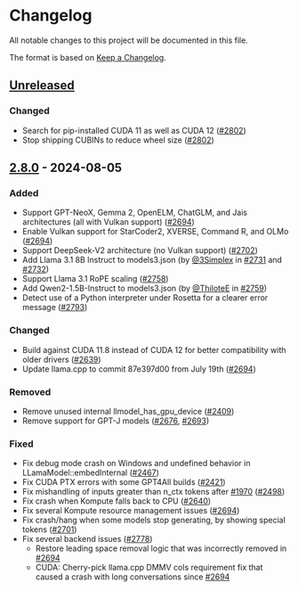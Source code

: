 # Changelog

All notable changes to this project will be documented in this file.

The format is based on [Keep a Changelog](https://keepachangelog.com/en/1.1.0/).

## [Unreleased]

### Changed
- Search for pip-installed CUDA 11 as well as CUDA 12 ([#2802](https://github.com/nomic-ai/gpt4all/pull/2802))
- Stop shipping CUBINs to reduce wheel size ([#2802](https://github.com/nomic-ai/gpt4all/pull/2802))

## [2.8.0] - 2024-08-05

### Added
- Support GPT-NeoX, Gemma 2, OpenELM, ChatGLM, and Jais architectures (all with Vulkan support) ([#2694](https://github.com/nomic-ai/gpt4all/pull/2694))
- Enable Vulkan support for StarCoder2, XVERSE, Command R, and OLMo ([#2694](https://github.com/nomic-ai/gpt4all/pull/2694))
- Support DeepSeek-V2 architecture (no Vulkan support) ([#2702](https://github.com/nomic-ai/gpt4all/pull/2702))
- Add Llama 3.1 8B Instruct to models3.json (by [@3Simplex](https://github.com/3Simplex) in [#2731](https://github.com/nomic-ai/gpt4all/pull/2731) and [#2732](https://github.com/nomic-ai/gpt4all/pull/2732))
- Support Llama 3.1 RoPE scaling ([#2758](https://github.com/nomic-ai/gpt4all/pull/2758))
- Add Qwen2-1.5B-Instruct to models3.json (by [@ThiloteE](https://github.com/ThiloteE) in [#2759](https://github.com/nomic-ai/gpt4all/pull/2759))
- Detect use of a Python interpreter under Rosetta for a clearer error message ([#2793](https://github.com/nomic-ai/gpt4all/pull/2793))

### Changed
- Build against CUDA 11.8 instead of CUDA 12 for better compatibility with older drivers ([#2639](https://github.com/nomic-ai/gpt4all/pull/2639))
- Update llama.cpp to commit 87e397d00 from July 19th ([#2694](https://github.com/nomic-ai/gpt4all/pull/2694))

### Removed
- Remove unused internal llmodel\_has\_gpu\_device ([#2409](https://github.com/nomic-ai/gpt4all/pull/2409))
- Remove support for GPT-J models ([#2676](https://github.com/nomic-ai/gpt4all/pull/2676), [#2693](https://github.com/nomic-ai/gpt4all/pull/2693))

### Fixed
- Fix debug mode crash on Windows and undefined behavior in LLamaModel::embedInternal ([#2467](https://github.com/nomic-ai/gpt4all/pull/2467))
- Fix CUDA PTX errors with some GPT4All builds ([#2421](https://github.com/nomic-ai/gpt4all/pull/2421))
- Fix mishandling of inputs greater than n\_ctx tokens after [#1970](https://github.com/nomic-ai/gpt4all/pull/1970) ([#2498](https://github.com/nomic-ai/gpt4all/pull/2498))
- Fix crash when Kompute falls back to CPU ([#2640](https://github.com/nomic-ai/gpt4all/pull/2640))
- Fix several Kompute resource management issues ([#2694](https://github.com/nomic-ai/gpt4all/pull/2694))
- Fix crash/hang when some models stop generating, by showing special tokens ([#2701](https://github.com/nomic-ai/gpt4all/pull/2701))
- Fix several backend issues ([#2778](https://github.com/nomic-ai/gpt4all/pull/2778))
  - Restore leading space removal logic that was incorrectly removed in [#2694](https://github.com/nomic-ai/gpt4all/pull/2694)
  - CUDA: Cherry-pick llama.cpp DMMV cols requirement fix that caused a crash with long conversations since [#2694](https://github.com/nomic-ai/gpt4all/pull/2694)

[Unreleased]: https://github.com/nomic-ai/gpt4all/compare/python-v2.8.0...HEAD
[2.8.0]: https://github.com/nomic-ai/gpt4all/compare/python-v2.7.0...python-v2.8.0
